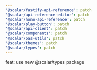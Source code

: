 ```yaml
---
'@scalar/fastify-api-reference': patch
'@scalar/api-reference-editor': patch
'@scalar/hono-api-reference': patch
'@scalar/play-button': patch
'@scalar/api-client': patch
'@scalar/components': patch
'@scalar/oas-utils': patch
'@scalar/themes': patch
'@scalar/types': patch
---
```


feat: use new @scalar/types package
